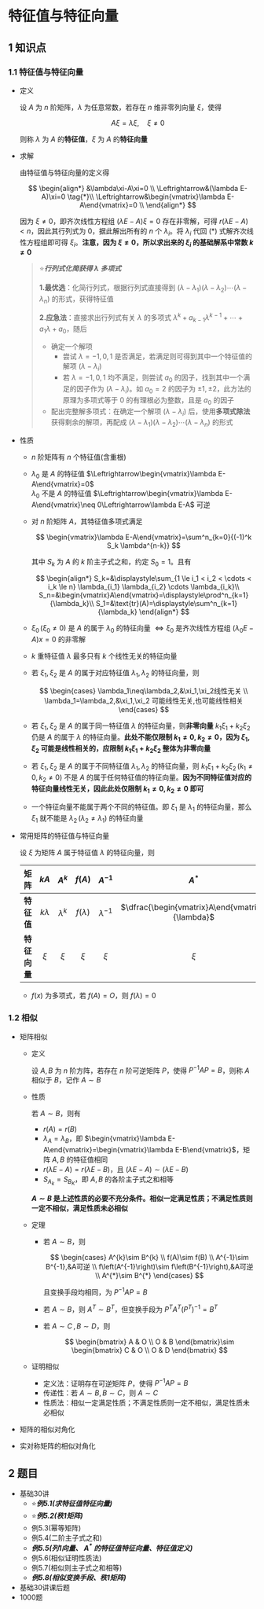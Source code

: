 # 特征值与特征向量

## 1 知识点

### 1.1 特征值与特征向量

* 定义

  设 $A$ 为 $n$ 阶矩阵，$\lambda$ 为任意常数，若存在 $n$ 维非零列向量 $\xi$，使得
  
  $$
  A\xi=\lambda\xi,\quad\xi\neq0
  $$
  
  则称 $\lambda$ 为 $A$ 的**特征值**，$\xi$ 为 $A$ 的**特征向量**

* 求解

  由特征值与特征向量的定义得
  
  $$
  \begin{align*}
    &\lambda\xi-A\xi=0 \\
    \Leftrightarrow&(\lambda E-A)\xi=0 \tag{*}\\
    \Leftrightarrow&\begin{vmatrix}\lambda E-A\end{vmatrix}=0 \\
  \end{align*}
  $$
  
  因为 $\xi\neq 0$，即齐次线性方程组 $(\lambda E-A)\xi=0$ 存在非零解，可得 $r(\lambda E-A)<n$，因此其行列式为 $0$，据此解出所有的 $n$ 个 $\lambda_i$。将 $\lambda_i$ 代回 $(*)$ 式解齐次线性方程组即可得 $\xi_i$。**注意，因为 $\xi\neq 0$，所以求出来的 $\xi_i$ 的基础解系中常数 $k\neq 0$**

  > ⭐***行列式化简获得 $\lambda$ 多项式***
  >
  > **1.最优选**：化简行列式，根据行列式直接得到 $(\lambda-\lambda_1)(\lambda-\lambda_2)\cdots(\lambda-\lambda_n)$ 的形式，获得特征值
  >
  > **2.应急法**：直接求出行列式有关 $\lambda$ 的多项式 $\lambda^k+a_{k-1}\lambda^{k-1}+\cdots+a_1\lambda+a_0$，随后
  > * 确定一个解项
  >   * 尝试 $\lambda=-1,0,1$ 是否满足，若满足则可得到其中一个特征值的解项 $(\lambda-\lambda_i)$
  >   * 若 $\lambda=-1,0,1$ 均不满足，则尝试 $a_0$ 的因子，找到其中一个满足的因子作为 $(\lambda-\lambda_i)$。如 $a_0=2$ 的因子为 $\pm1,\pm2$，此方法的原理为多项式等于 $0$ 的有理根必为整数，且是 $a_0$ 的因子
  > * 配出完整解多项式：在确定一个解项 $(\lambda-\lambda_i)$ 后，使用**多项式除法**获得剩余的解项，再配成 $(\lambda-\lambda_1)(\lambda-\lambda_2)\cdots(\lambda-\lambda_n)$ 的形式

* 性质
  * $n$ 阶矩阵有 $n$ 个特征值(含重根)
  * $\lambda_0$ 是 $A$ 的特征值 $\Leftrightarrow\begin{vmatrix}\lambda E-A\end{vmatrix}=0$ </br> $\lambda_0$ 不是 $A$ 的特征值 $\Leftrightarrow\begin{vmatrix}\lambda E-A\end{vmatrix}\neq 0\Leftrightarrow\lambda E-A$ 可逆
  * 对 $n$ 阶矩阵 $A$，其特征值多项式满足

    $$
    \begin{vmatrix}\lambda E-A\end{vmatrix}=\sum^n_{k=0}{(-1)^k S_k \lambda^{n-k}}
    $$

    其中 $S_k$ 为 $A$ 的 $k$ 阶主子式之和，约定 $S_0=1$。且有

    $$
    \begin{align*}
      S_k=&\displaystyle\sum_{1 \le i_1 < i_2 < \cdots < i_k \le n} \lambda_{i_1} \lambda_{i_2} \cdots \lambda_{i_k}\\
      S_n=&\begin{vmatrix}A\end{vmatrix}=\displaystyle\prod^n_{k=1}{\lambda_k}\\
      S_1=&\text{tr}(A)=\displaystyle\sum^n_{k=1}{\lambda_k}
    \end{align*}
    $$

  * $\xi_0\,(\xi_0\neq 0)$ 是 $A$ 的属于 $\lambda_0$ 的特征向量 $\Leftrightarrow\xi_0$ 是齐次线性方程组 $(\lambda_0 E-A)x=0$ 的非零解
  * $k$ 重特征值 $\lambda$ 最多只有 $k$ 个线性无关的特征向量
  * 若 $\xi_1,\xi_2$ 是 $A$ 的属于对应特征值 $\lambda_1,\lambda_2$ 的特征向量，则

    $$
    \begin{cases}
      \lambda_1\neq\lambda_2,&\xi_1,\xi_2线性无关 \\
    \lambda_1=\lambda_2,&\xi_1,\xi_2 可能线性无关,也可能线性相关
    \end{cases}
    $$

  * 若 $\xi_1,\xi_2$ 是 $A$ 的属于同一特征值 $\lambda$ 的特征向量，则**非零向量** $k_1\xi_1+k_2\xi_2$ 仍是 $A$ 的属于 $\lambda$ 的特征向量。**此处不能仅限制 $k_1\neq0,k_2\neq0$，因为 $\xi_1,\xi_2$ 可能是线性相关的，应限制 $k_1\xi_1+k_2\xi_2$ 整体为非零向量**
  * 若 $\xi_1,\xi_2$ 是 $A$ 的属于不同特征值 $\lambda_1,\lambda_2$ 的特征向量，则 $k_1\xi_1+k_2\xi_2\,(k_1\neq0,k_2\neq0)$ 不是 $A$ 的属于任何特征值的特征向量。**因为不同特征值对应的特征向量线性无关，因此此处仅限制 $k_1\neq0,k_2\neq0$ 即可**
  * 一个特征向量不能属于两个不同的特征值。即 $\xi_1$ 是 $\lambda_1$ 的特征向量，那么 $\xi_1$ 就不能是 $\lambda_2\,(\lambda_2\neq\lambda_1)$ 的特征向量

* 常用矩阵的特征值与特征向量

  设 $\xi$ 为矩阵 $A$ 属于特征值 $\lambda$ 的特征向量，则

  | **矩阵** | $kA$ | $A^k$ | $f(A)$ | $A^{-1}$ | $A^{*}$ | $P^{-1}AP$ |
  |:-:|:-:|:-:|:-:|:-:|:-:|:-:|
  | **特征值** | $k\lambda$ | $\lambda^k$ | $f(\lambda)$ | $\lambda^{-1}$ | $\dfrac{\begin{vmatrix}A\end{vmatrix}}{\lambda}$ | $\lambda$ |
  | **特征向量** | $\xi$ | $\xi$ | $\xi$ | $\xi$ | $\xi$ | $P^{-1}\xi$ |

  * $f(x)$ 为多项式，若 $f(A)=O$，则 $f(\lambda)=0$

### 1.2 相似

* 矩阵相似
  * 定义

    设 $A,B$ 为 $n$ 阶方阵，若存在 $n$ 阶可逆矩阵 $P$，使得 $P^{-1}AP=B$，则称 $A$ 相似于 $B$，记作 $A\sim B$

  * 性质

    若 $A\sim B$，则有
    * $r(A)=r(B)$
    * $\lambda_A=\lambda_B$，即 $\begin{vmatrix}\lambda E-A\end{vmatrix}=\begin{vmatrix}\lambda E-B\end{vmatrix}$，矩阵 $A,B$ 的特征值相同
    * $r(\lambda E-A)=r(\lambda E-B)$，且 $(\lambda E-A)\sim(\lambda E-B)$
    * $S_{A_k}=S_{B_K}$，即 $A,B$ 的各阶主子式之和相等

    **$A\sim B$ 是上述性质的必要不充分条件。相似一定满足性质；不满足性质则一定不相似，满足性质未必相似**

  * 定理
    * 若 $A\sim B$，则

      $$
      \begin{cases}
        A^{k}\sim B^{k} \\
        f(A)\sim f(B) \\
        A^{-1}\sim B^{-1},&A可逆 \\
        f\left(A^{-1}\right)\sim f\left(B^{-1}\right),&A可逆 \\
        A^{*}\sim B^{*}
      \end{cases}
      $$

      且变换手段均相同，为 $P^{-1}AP=B$

    * 若 $A\sim B$，则 $A^T\sim B^T$，但变换手段为 $P^T A^T (P^T)^{-1}=B^T$
    * 若 $A\sim C\,,B\sim D$，则

      $$
      \begin{bmatrix}
        A & O \\
        O & B
      \end{bmatrix}\sim
      \begin{bmatrix}
        C & O \\
        O & D
      \end{bmatrix}
      $$

  * 证明相似
    * 定义法：证明存在可逆矩阵 $P$，使得 $P^{-1}AP=B$
    * 传递性：若 $A\sim B,B\sim C$，则 $A\sim C$
    * 性质法：相似一定满足性质；不满足性质则一定不相似，满足性质未必相似

* 矩阵的相似对角化

* 实对称矩阵的相似对角化

## 2 题目

* 基础30讲
  * ⭐***例5.1(求特征值特征向量)***
  * ⭐***例5.2(秩1矩阵)***
  * 例5.3(幂等矩阵)
  * 例5.4(二阶主子式之和)
  * ***例5.5(列1向量、 $A^{*}$ 的特征值特征向量、特征值定义)***
  * 例5.6(相似证明性质法)
  * 例5.7(相似则主子式之和相等)
  * ***例5.8(相似变换手段、秩1矩阵)***
* 基础30讲课后题
* 1000题
